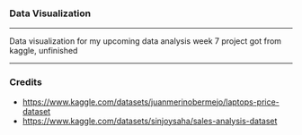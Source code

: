 ### Data Visualization

<hr>

<p> Data visualization for my upcoming data analysis week 7 project got from kaggle, unfinished</p>

<hr>

### Credits
- https://www.kaggle.com/datasets/juanmerinobermejo/laptops-price-dataset
- https://www.kaggle.com/datasets/sinjoysaha/sales-analysis-dataset